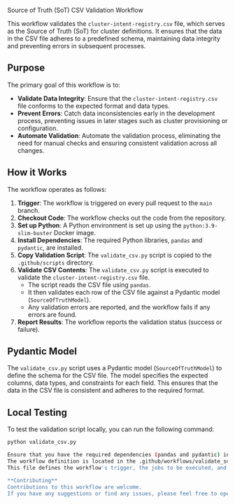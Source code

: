 Source of Truth (SoT) CSV Validation Workflow

This workflow validates the `cluster-intent-registry.csv` file, which serves as the Source of Truth (SoT) for cluster definitions.  It ensures that the data in the CSV file adheres to a predefined schema, maintaining data integrity and preventing errors in subsequent processes.

## Purpose

The primary goal of this workflow is to:

* **Validate Data Integrity**: Ensure that the `cluster-intent-registry.csv` file conforms to the expected format and data types.
* **Prevent Errors**: Catch data inconsistencies early in the development process, preventing issues in later stages such as cluster provisioning or configuration.
* **Automate Validation**: Automate the validation process, eliminating the need for manual checks and ensuring consistent validation across all changes.

## How it Works

The workflow operates as follows:

1.  **Trigger**: The workflow is triggered on every pull request to the `main` branch.
2.  **Checkout Code**: The workflow checks out the code from the repository.
3.  **Set up Python**: A Python environment is set up using the `python:3.9-slim-buster` Docker image.
4.  **Install Dependencies**: The required Python libraries, `pandas` and `pydantic`, are installed.
5.  **Copy Validation Script**: The `validate_csv.py` script is copied to the `.github/scripts` directory.
6.  **Validate CSV Contents**: The `validate_csv.py` script is executed to validate the `cluster-intent-registry.csv` file.
    * The script reads the CSV file using `pandas`.
    * It then validates each row of the CSV file against a Pydantic model (`SourceOfTruthModel`).
    * Any validation errors are reported, and the workflow fails if any errors are found.
7.  **Report Results**: The workflow reports the validation status (success or failure).

## Pydantic Model

The `validate_csv.py` script uses a Pydantic model (`SourceOfTruthModel`) to define the schema for the CSV file.  The model specifies the expected columns, data types, and constraints for each field.  This ensures that the data in the CSV file is consistent and adheres to the required format.

## Local Testing

To test the validation script locally, you can run the following command:

```bash
python validate_csv.py

Ensure that you have the required dependencies (pandas and pydantic) installed in your Python environment.  You should also have a cluster-intent-registry.csv file in the same directory as the script, or update the csv_file variable in the script.Workflow File (.github/workflows/validate_sot.yml)
The workflow definition is located in the .github/workflows/validate_sot.yml file.
This file defines the workflow's trigger, the jobs to be executed, and the steps within each job.

**Contributing**
Contributions to this workflow are welcome.
If you have any suggestions or find any issues, please feel free to open a pull request or submit an issue.
